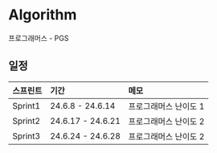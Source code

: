 # Algorithm

프로그래머스 - PGS  

## 일정

| <b>스프린트</b> | <b>기간</b> | <b>메모</b> |
| :-------------- | :------------------ | :------------------ |
| Sprint1        | 24.6.8 - 24.6.14 | 프로그래머스 난이도 1 |
| Sprint2        | 24.6.17 - 24.6.21 | 프로그래머스 난이도 2 |
| Sprint3        | 24.6.24 - 24.6.28 | 프로그래머스 난이도 2 |
